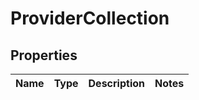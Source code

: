 # ProviderCollection

## Properties
Name | Type | Description | Notes
------------ | ------------- | ------------- | -------------
